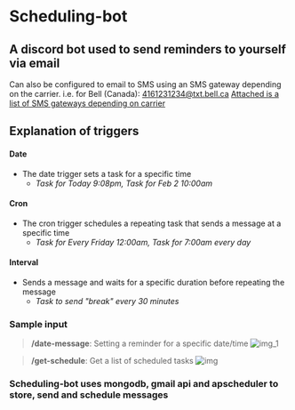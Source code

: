 # Scheduling-bot

## A discord bot used to send reminders to yourself via  email
Can also be configured to email to SMS using an SMS gateway depending on the carrier. i.e. for Bell (Canada): 4161231234@txt.bell.ca 
[Attached is a list of SMS gateways depending on carrier](https://smsemailgateway.com/)

## Explanation of triggers
#### Date
- The date trigger sets a task for a specific time
    - *Task for Today 9:08pm, Task for Feb 2 10:00am*
    
#### Cron
- The cron trigger schedules a repeating task that sends a message at a specific time
    - *Task for Every Friday 12:00am, Task for 7:00am every day*
    

#### Interval
- Sends a message and waits for a specific duration before repeating the message
  - *Task to send "break" every 30 minutes*

### Sample input

> **/date-message**: Setting a reminder for a specific date/time
![img_1](https://user-images.githubusercontent.com/70682032/106963691-f6a2ce80-670e-11eb-8b6a-31fe669b35e1.png)

> **/get-schedule**: Get a list of scheduled tasks
![img](https://user-images.githubusercontent.com/70682032/106963676-f30f4780-670e-11eb-8819-9b475512dbae.png)

### Scheduling-bot uses mongodb, gmail api and apscheduler to store, send and schedule messages
